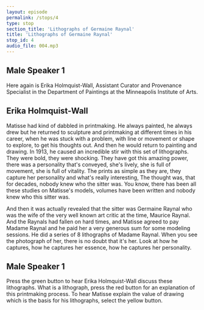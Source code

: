 ```yaml
---
layout: episode
permalink: /stops/4
type: stop
section_title: 'Lithographs of Germaine Raynal'
title: 'Lithographs of Germaine Raynal'
stop_id: 4
audio_file: 004.mp3
---
```


## Male Speaker 1

Here again is Erika Holmquist-Wall, Assistant Curator and Provenance Specialist in the Department of Paintings at the Minneapolis Institute of Arts.

## Erika Holmquist-Wall

Matisse had kind of dabbled in printmaking.  He always painted, he always drew but he returned to sculpture and printmaking at different times in his career, when he was stuck with a problem, with line or movement or shape to explore, to get his thoughts out.  And then he would return to painting and drawing.  In 1913, he caused an incredible stir with this set of lithographs.  They were bold, they were shocking.  They have got this amazing power, there was a personality that's conveyed, she's lively, she is full of movement, she is full of vitality.  The prints as simple as they are, they capture her personality and what's really interesting, The thought was, that for decades, nobody knew who the sitter was.  You know, there has been all these studies on Matisse's models, volumes have been written and nobody knew who this sitter was.

And then it was actually revealed that the sitter was Germaine Raynal who was the wife of the very well known art critic at the time, Maurice Raynal.  And the Raynals had fallen on hard times, and Matisse agreed to pay Madame Raynal and he paid her a very generous sum for some modeling sessions.  He did a series of 8 lithographs of Madame Raynal.  When you see the photograph of her, there is no doubt that it's her.  Look at how he captures, how he captures her essence, how he captures her personality.

## Male Speaker 1

Press the green button to hear Erika Holmquist-Wall discuss these lithographs.  What is a lithograph, press the red button for an explanation of this printmaking process.  To hear Matisse explain the value of drawing which is the basis for his lithographs, select the yellow button.

